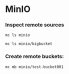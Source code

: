 # MinIO

### Inspect remote sources

```
mc ls minio

mc ls minio/bigbucket
```

### Create remote buckets:

``
mc mb minio/test-bucket001
``
